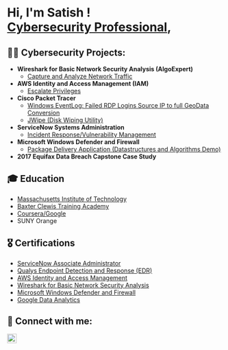 <h1>Hi, I'm Satish ! <br/><a href="https://www.linkedin.com/in/satish-soobrian-2388b7243">Cybersecurity Professional</a>,

<h2>👨‍💻 Cybersecurity Projects:</h2>

- <b>Wireshark for Basic Network Security Analysis (AlgoExpert)</b>
  - [Capture and Analyze Network Traffic](https://github.com/Ssoobrian90/wireshark)
- <b>AWS Identity and Access Management (IAM)</b>
  - [Escalate Privileges ](https://github.com/Ssoobrian90/aws) 
- <b>Cisco Packet Tracer</b>
  - [Windows EventLog: Failed RDP Logins Source IP to full GeoData Conversion](https://github.com/joshmadakor1/Sentinel-Lab)
  - [JWipe (Disk Wiping Utility)](https://github.com/joshmadakor1/Jwipe.PowerShell)
- <b>ServiceNow Systems Administration</b>
  - [Incident Response/Vulnerability Management](https://github.com/Ssoobrian90/ServiceNow)
- <b>Microsoft Windows Defender and Firewall </b>
  - [Package Delivery Application (Datastructures and Algorithms Demo)](https://github.com/joshmadakor1/Package-Delivery-Pathfinding-Algorithm)
- <b>2017 Equifax Data Breach Capstone Case Study</b>


<h2>🎓 Education </h2>

- [Massachusetts Institute of Technology](https://certificates.emeritus.org/c68b0ce0-87b8-4a07-a7cd-9f56aa933d73#gs.7xiiey)
- [Baxter Clewis Training Academy](https://imgur.com/undefined)
- [Coursera/Google](https://coursera.org/share/aa16d2670f41c260e4c26ebec62fc07b)
- SUNY Orange

<h2>🎖️ Certifications </h2>

- [ServiceNow Associate Administrator](https://imgur.com/7NCSIO2)
- [Qualys Endpoint Detection and Response (EDR)](https://imgur.com/f14xVpY)
- [AWS Identity and Access Management](https://coursera.org/share/98390fc86f152bb5fceeb1d51b949530)
- [Wireshark for Basic Network Security Analysis](https://coursera.org/share/ee16c160967a26b7ca87f9e5740544d2)
- [Microsoft Windows Defender and Firewall](https://coursera.org/share/a480130b208baf146cab444684c67dfb)
- [Google Data Analytics](https://www.credly.com/badges/1299c7ef-311b-484c-b494-a581866b85d4/public_url)



<h2> 🤳 Connect with me:</h2>


[<img align="left" alt="JoshMadakor | LinkedIn" width="22px" src="https://cdn.jsdelivr.net/npm/simple-icons@v3/icons/linkedin.svg" />][linkedin]

[linkedin]: https://linkedin.com/in/satish-soobrian-2388b7243

<!--
**joshmadakor1/joshmadakor1** is a ✨ _special_ ✨ repository because its `README.md` (this file) appears on your GitHub profile.

Here are some ideas to get you started:

- 🔭 I’m currently working on ...
- 🌱 I’m currently learning ...
- 👯 I’m looking to collaborate on ...
- 🤔 I’m looking for help with ...
- 💬 Ask me about ...
- 📫 How to reach me: ...
- 😄 Pronouns: ...
- ⚡ Fun fact: ...
-->
